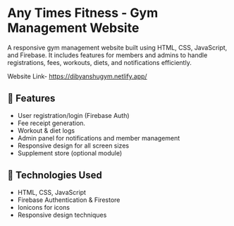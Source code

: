 # Any Times Fitness - Gym Management Website

A responsive gym management website built using HTML, CSS, JavaScript, and Firebase. It includes features for members and admins to handle registrations, fees, workouts, diets, and notifications efficiently.


Website Link- https://dibyanshugym.netlify.app/

## 🔧 Features

- User registration/login (Firebase Auth)
- Fee receipt generation.
- Workout & diet logs
- Admin panel for notifications and member management
- Responsive design for all screen sizes
- Supplement store (optional module)

## 🚀 Technologies Used

- HTML, CSS, JavaScript
- Firebase Authentication & Firestore
- Ionicons for icons
- Responsive design techniques
